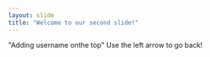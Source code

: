```yaml
---
layout: slide
title: "Welcome to our second slide!"
---
```

"Adding username onthe top"
Use the left arrow to go back!
